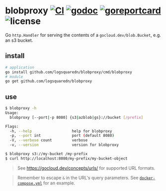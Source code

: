 # blobproxy  [![CI](https://github.com/logsquaredn/blobproxy/actions/workflows/ci.yml/badge.svg?branch=main&event=push)](https://github.com/logsquaredn/blobproxy/actions) [![godoc](https://pkg.go.dev/badge/github.com/logsquaredn/blobproxy.svg)](https://pkg.go.dev/github.com/logsquaredn/blobproxy) [![goreportcard](https://goreportcard.com/badge/github.com/logsquaredn/blobproxy)](https://goreportcard.com/report/github.com/logsquaredn/blobproxy) ![license](https://shields.io/github/license/logsquaredn/blobproxy)

Go `http.Handler` for serving the contents of a `gocloud.dev/blob.Bucket`, e.g. an s3 bucket.

## install

```sh
# application
go install github.com/logsquaredn/blobproxy/cmd/blobproxy
# module
go get github.com/logsquaredn/blobproxy
```

## use

```sh
$ blobproxy -h
Usage:
  blobproxy [--port|-p 8080] {s3|azblob|gs}://bucket [/prefix]

Flags:
  -h, --help                  help for blobproxy
  -p, --port int              port (default 8080)
  -V, --verbose count         verbose
  -v, --version               version for blobproxy
```

```sh
$ blobproxy s3://my-bucket /my-prefix
$ curl http://localhost:8080/my-prefix/my-bucket-object
```

> See https://gocloud.dev/concepts/urls/ for supported URL formats.

> Remember to escape `&` in the URL's query parameters. See [`docker-compose.yml`](docker-compose.yml) for an example.
